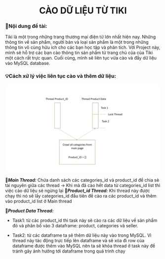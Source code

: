 # <div align="center">CÀO DỮ LIỆU TỪ TIKI</div>

### 🚨Nội dung đề tài: 
Tiki là một trong những trang thương mại điện tử lớn nhất hiện nay. Những thông tin về sản phẩm, người bán và loại sản phẩm là một trong những thông tin vô cùng hữu ích cho các bạn học tập và phân tích. Với Project này, mình sẽ hỗ trợ các bạn cào thông tin sản phẩm từ trang chủ của của Tiki một cách rất trực quan. Cuối cùng, mình sẽ liên tục vừa cào và đẩy dữ liệu vào MySQL database.

### 💡Cách xử lý việc liên tục cào và thêm dữ liệu:

![alt text](https://github.com/DungNguyen0209/Crawling_Product_Data_From_Tiki/blob/main/Assert/Presentation1.jpg?raw=true)

🔻***Main Thread:*** Chứa danh sách các categories_id và product_id để chia sẻ tài nguyên giữa các thread
    -> Khi mà đã cào hết data từ categories_id list thì việc cào dữ liệu sẽ ngừng lại
🔻***Product_id Thread:*** Khi thread này được chạy thì nó sẽ lấy categories_id đầu tiên để cào ra các product_id và thêm vào product_id  list ở Main thread

🔻***Product Data Thread:***
    
   - Task1: từ các product_id thì task này sẽ cào ra các dữ liệu về sản phẩm đó và phân bố vào 3 dataframe: product, categories và seller.
    
   - Task2: từ các dataframe ta sẽ thêm dữ liệu này vào trong MySQL. Vì thread này tác động trực tiếp lên dataframe và sẽ xóa đi row của dataframe được thêm vào MySQL      nên ta sẽ khóa thread ở task này để tránh gây ảnh hưởng tới dataframe trong quá trình chạy
